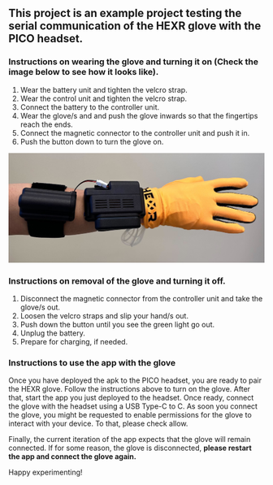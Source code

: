 ## This project is an example project testing the serial communication of the HEXR glove with the PICO headset.

### Instructions on wearing the glove and turning it on (Check the image below to see how it looks like).

1. Wear the battery unit and tighten the velcro strap.
2. Wear the control unit and tighten the velcro strap.
3. Connect the battery to the controller unit.
4. Wear the glove/s and and push the glove inwards so that the fingertips reach the ends.
5. Connect the magnetic connector to the controller unit and push it in.
6. Push the button down to turn the glove on.

![Wearing HEXR Glove](IMG_9525.jpg)


### Instructions on removal of the glove and turning it off.

1. Disconnect the magnetic connector from the controller unit and take the glove/s out.
2. Loosen the velcro straps and slip your hand/s out.
3. Push down the button until you see the green light go out.
4. Unplug the battery.
5. Prepare for charging, if needed.

### Instructions to use the app with the glove

Once you have deployed the apk to the PICO headset, you are ready to pair the HEXR glove. Follow the instructions above
to turn on the glove. After that, start the app you just deployed to the headset. Once ready, connect the glove with 
the headset using a USB Type-C to C. As soon you connect the glove, you might be requested to enable permissions for the 
glove to interact with your device. To that, please check allow.

Finally, the current iteration of the app expects that the glove will remain connected. If for some reason, the glove is 
disconnected, **please restart the app and connect the glove again.**



Happy experimenting!
